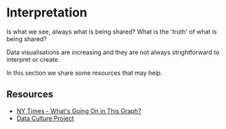 # Interpretation

Is what we see, always what is being shared? What is the 'truth' of what is being shared?

Data visualisations are increasing and they are not always strightforward to interpret or create.

In this section we share some resources that may help.

## Resources

* [NY Times - What's Going On in This Graph?](https://www.nytimes.com/column/whats-going-on-in-this-graph)
* [Data Culture Project](https://databasic.io/en/culture/)
